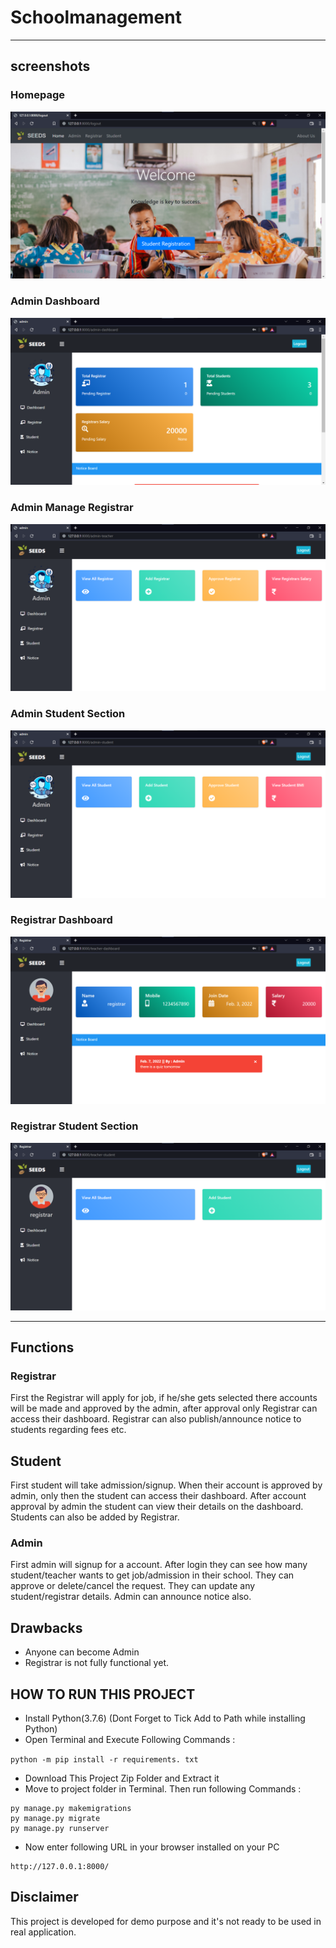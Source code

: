 # Schoolmanagement
---
## screenshots
### Homepage
![homepage snap](https://github.com/yash-g101/SEEDS/blob/main/static/screenshots/dashboard1.png?raw=true)

### Admin Dashboard
![dashboard snap](https://github.com/yash-g101/SEEDS/blob/main/static/screenshots/admin_dashboard.png?raw=true)

### Admin Manage Registrar
![invoice snap](https://github.com/yash-g101/SEEDS/blob/main/static/screenshots/admin_reg_section.png?raw=true)

### Admin Student Section
![doctor_snap](https://github.com/yash-g101/SEEDS/blob/main/static/screenshots/admin_student_section.png?raw=true)

### Registrar Dashboard
![doctor snap](https://github.com/yash-g101/SEEDS/blob/main/static/screenshots/registrar_dashboard.png?raw=true)

### Registrar Student Section 
![doctor snap](https://github.com/yash-g101/SEEDS/blob/main/static/screenshots/registrar_student_section.png?raw=true)

---

## Functions
### Registrar
First the Registrar will apply for job, if he/she gets selected there accounts will be made and approved by the admin, after approval only Registrar can access their dashboard.
Registrar can also publish/announce notice to students regarding fees etc.

## Student
First student will take admission/signup.
When their account is approved by admin, only then the student can access their dashboard.
After account approval by admin the student can view their details on the dashboard.
Students can also be added by Registrar. 

### Admin
First admin will signup for a account.
After login they can see how many student/teacher wants to get job/admission in their school.
They can approve or delete/cancel the request.
They can update any student/registrar details.
Admin can announce notice also.


## Drawbacks
- Anyone can become Admin
- Registrar is not fully functional yet.

## HOW TO RUN THIS PROJECT
- Install Python(3.7.6) (Dont Forget to Tick Add to Path while installing Python)
- Open Terminal and Execute Following Commands :

``` python -m pip install -r requirements. txt ```


- Download This Project Zip Folder and Extract it
- Move to project folder in Terminal. Then run following Commands :
```
py manage.py makemigrations
py manage.py migrate
py manage.py runserver
```
- Now enter following URL in your browser installed on your PC
```
http://127.0.0.1:8000/
```

## Disclaimer
This project is developed for demo purpose and it's not ready to be used in real application.

